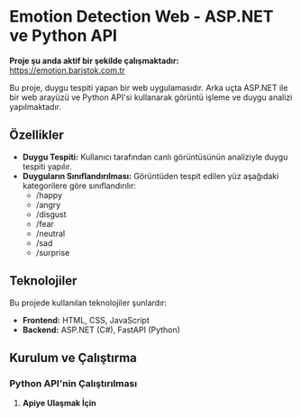 
<body>
    <div class="container">
        <h1>Emotion Detection Web - ASP.NET ve Python API</h1>
        <p><strong>Proje şu anda aktif bir şekilde çalışmaktadır:</strong> 
            <a href="https://emotion.baristok.com.tr" target="_blank">https://emotion.baristok.com.tr</a>
        </p>
        <p>
            Bu proje, duygu tespiti yapan bir web uygulamasıdır. Arka uçta ASP.NET ile bir web arayüzü ve Python API'si kullanarak görüntü işleme ve duygu analizi yapılmaktadır.
        </p>
        <h2>Özellikler</h2>
        <ul>
            <li><b>Duygu Tespiti:</b> Kullanıcı tarafından canlı görüntüsünün analiziyle duygu tespiti yapılır.</li>
            <li><b>Duyguların Sınıflandırılması:</b> Görüntüden tespit edilen yüz aşağıdaki kategorilere göre sınıflandırılır:
                <ul>
                    <li>/happy</li>
                    <li>/angry</li>
                    <li>/disgust</li>
                    <li>/fear</li>
                    <li>/neutral</li>
                    <li>/sad</li>
                    <li>/surprise</li>
                </ul>
            </li>
        </ul>
        <h2>Teknolojiler</h2>
        <p>Bu projede kullanılan teknolojiler şunlardır:</p>
        <ul>
            <li><b>Frontend:</b> HTML, CSS, JavaScript</li>
            <li><b>Backend:</b> ASP.NET (C#), FastAPI (Python)</li>
        </ul>
        <h2>Kurulum ve Çalıştırma</h2>        
        <h3>Python API'nin Çalıştırılması</h3>
        <ol>
            <li>
                <p><strong>
                    Apiye Ulaşmak İçin
                </strong>
                <a href="https://github.com/baristok/EmotionDetectionApi" target="_blank"></a>
            </p>
            </li>
        </ol>
</body>
